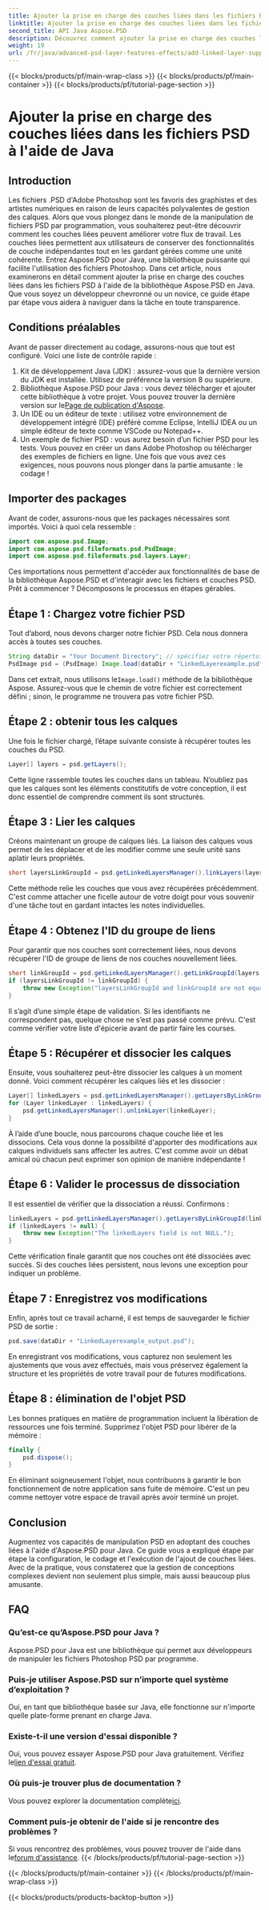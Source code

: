 ```yaml
---
title: Ajouter la prise en charge des couches liées dans les fichiers PSD à l'aide de Java
linktitle: Ajouter la prise en charge des couches liées dans les fichiers PSD à l'aide de Java
second_title: API Java Aspose.PSD
description: Découvrez comment ajouter la prise en charge des couches liées dans les fichiers PSD à l'aide d'Aspose.PSD pour Java avec ce didacticiel détaillé étape par étape. Parfait pour les concepteurs et les développeurs.
weight: 19
url: /fr/java/advanced-psd-layer-features-effects/add-linked-layer-support-psd-files/
---
```


{{< blocks/products/pf/main-wrap-class >}}
{{< blocks/products/pf/main-container >}}
{{< blocks/products/pf/tutorial-page-section >}}

# Ajouter la prise en charge des couches liées dans les fichiers PSD à l'aide de Java

## Introduction
Les fichiers .PSD d'Adobe Photoshop sont les favoris des graphistes et des artistes numériques en raison de leurs capacités polyvalentes de gestion des calques. Alors que vous plongez dans le monde de la manipulation de fichiers PSD par programmation, vous souhaiterez peut-être découvrir comment les couches liées peuvent améliorer votre flux de travail. Les couches liées permettent aux utilisateurs de conserver des fonctionnalités de couche indépendantes tout en les gardant gérées comme une unité cohérente. Entrez Aspose.PSD pour Java, une bibliothèque puissante qui facilite l'utilisation des fichiers Photoshop. 
Dans cet article, nous examinerons en détail comment ajouter la prise en charge des couches liées dans les fichiers PSD à l'aide de la bibliothèque Aspose.PSD en Java. Que vous soyez un développeur chevronné ou un novice, ce guide étape par étape vous aidera à naviguer dans la tâche en toute transparence.
## Conditions préalables
Avant de passer directement au codage, assurons-nous que tout est configuré. Voici une liste de contrôle rapide :
1. Kit de développement Java (JDK) : assurez-vous que la dernière version du JDK est installée. Utilisez de préférence la version 8 ou supérieure.
2.  Bibliothèque Aspose.PSD pour Java : vous devez télécharger et ajouter cette bibliothèque à votre projet. Vous pouvez trouver la dernière version sur le[Page de publication d'Aspose](https://releases.aspose.com/psd/java/).
3. Un IDE ou un éditeur de texte : utilisez votre environnement de développement intégré (IDE) préféré comme Eclipse, IntelliJ IDEA ou un simple éditeur de texte comme VSCode ou Notepad++.
4. Un exemple de fichier PSD : vous aurez besoin d’un fichier PSD pour les tests. Vous pouvez en créer un dans Adobe Photoshop ou télécharger des exemples de fichiers en ligne.
Une fois que vous avez ces exigences, nous pouvons nous plonger dans la partie amusante : le codage !
## Importer des packages
Avant de coder, assurons-nous que les packages nécessaires sont importés. Voici à quoi cela ressemble :
```java
import com.aspose.psd.Image;
import com.aspose.psd.fileformats.psd.PsdImage;
import com.aspose.psd.fileformats.psd.layers.Layer;
```
Ces importations nous permettent d'accéder aux fonctionnalités de base de la bibliothèque Aspose.PSD et d'interagir avec les fichiers et couches PSD.
Prêt à commencer ? Décomposons le processus en étapes gérables.
## Étape 1 : Chargez votre fichier PSD
Tout d’abord, nous devons charger notre fichier PSD. Cela nous donnera accès à toutes ses couches.
```java
String dataDir = "Your Document Directory"; // spécifiez votre répertoire de documents
PsdImage psd = (PsdImage) Image.load(dataDir + "LinkedLayerexample.psd");
```
 Dans cet extrait, nous utilisons le`Image.load()` méthode de la bibliothèque Aspose. Assurez-vous que le chemin de votre fichier est correctement défini ; sinon, le programme ne trouvera pas votre fichier PSD. 
## Étape 2 : obtenir tous les calques
Une fois le fichier chargé, l’étape suivante consiste à récupérer toutes les couches du PSD.
```java
Layer[] layers = psd.getLayers();
```
Cette ligne rassemble toutes les couches dans un tableau. N’oubliez pas que les calques sont les éléments constitutifs de votre conception, il est donc essentiel de comprendre comment ils sont structurés.
## Étape 3 : Lier les calques
Créons maintenant un groupe de calques liés. La liaison des calques vous permet de les déplacer et de les modifier comme une seule unité sans aplatir leurs propriétés.
```java
short layersLinkGroupId = psd.getLinkedLayersManager().linkLayers(layers);
```
Cette méthode relie les couches que vous avez récupérées précédemment. C'est comme attacher une ficelle autour de votre doigt pour vous souvenir d'une tâche tout en gardant intactes les notes individuelles.
## Étape 4 : Obtenez l'ID du groupe de liens
Pour garantir que nos couches sont correctement liées, nous devons récupérer l'ID de groupe de liens de nos couches nouvellement liées.
```java
short linkGroupId = psd.getLinkedLayersManager().getLinkGroupId(layers[0]);
if (layersLinkGroupId != linkGroupId) {
    throw new Exception("layersLinkGroupId and linkGroupId are not equal.");
}
```
Il s’agit d’une simple étape de validation. Si les identifiants ne correspondent pas, quelque chose ne s’est pas passé comme prévu. C'est comme vérifier votre liste d'épicerie avant de partir faire les courses.
## Étape 5 : Récupérer et dissocier les calques
Ensuite, vous souhaiterez peut-être dissocier les calques à un moment donné. Voici comment récupérer les calques liés et les dissocier :
```java
Layer[] linkedLayers = psd.getLinkedLayersManager().getLayersByLinkGroupId(linkGroupId);
for (Layer linkedLayer : linkedLayers) {
    psd.getLinkedLayersManager().unlinkLayer(linkedLayer);
}
```
À l’aide d’une boucle, nous parcourons chaque couche liée et les dissocions. Cela vous donne la possibilité d'apporter des modifications aux calques individuels sans affecter les autres. C'est comme avoir un débat amical où chacun peut exprimer son opinion de manière indépendante !
## Étape 6 : Valider le processus de dissociation
Il est essentiel de vérifier que la dissociation a réussi. Confirmons :
```java
linkedLayers = psd.getLinkedLayersManager().getLayersByLinkGroupId(linkGroupId);
if (linkedLayers != null) {
    throw new Exception("The linkedLayers field is not NULL.");
}
```
Cette vérification finale garantit que nos couches ont été dissociées avec succès. Si des couches liées persistent, nous levons une exception pour indiquer un problème.
## Étape 7 : Enregistrez vos modifications
Enfin, après tout ce travail acharné, il est temps de sauvegarder le fichier PSD de sortie :
```java
psd.save(dataDir + "LinkedLayerexample_output.psd");
```
En enregistrant vos modifications, vous capturez non seulement les ajustements que vous avez effectués, mais vous préservez également la structure et les propriétés de votre travail pour de futures modifications.
## Étape 8 : élimination de l'objet PSD
Les bonnes pratiques en matière de programmation incluent la libération de ressources une fois terminé. Supprimez l'objet PSD pour libérer de la mémoire :
```java
finally {
    psd.dispose();
}
```
En éliminant soigneusement l'objet, nous contribuons à garantir le bon fonctionnement de notre application sans fuite de mémoire. C'est un peu comme nettoyer votre espace de travail après avoir terminé un projet.
## Conclusion
Augmentez vos capacités de manipulation PSD en adoptant des couches liées à l'aide d'Aspose.PSD pour Java. Ce guide vous a expliqué étape par étape la configuration, le codage et l'exécution de l'ajout de couches liées. Avec de la pratique, vous constaterez que la gestion de conceptions complexes devient non seulement plus simple, mais aussi beaucoup plus amusante.
## FAQ
### Qu’est-ce qu’Aspose.PSD pour Java ?
Aspose.PSD pour Java est une bibliothèque qui permet aux développeurs de manipuler les fichiers Photoshop PSD par programme.
### Puis-je utiliser Aspose.PSD sur n’importe quel système d’exploitation ?
Oui, en tant que bibliothèque basée sur Java, elle fonctionne sur n'importe quelle plate-forme prenant en charge Java.
### Existe-t-il une version d'essai disponible ?
 Oui, vous pouvez essayer Aspose.PSD pour Java gratuitement. Vérifiez le[lien d'essai gratuit](https://releases.aspose.com/).
### Où puis-je trouver plus de documentation ?
 Vous pouvez explorer la documentation complète[ici](https://reference.aspose.com/psd/java/).
### Comment puis-je obtenir de l'aide si je rencontre des problèmes ?
 Si vous rencontrez des problèmes, vous pouvez trouver de l'aide dans le[forum d'assistance](https://forum.aspose.com/c/psd/34).
{{< /blocks/products/pf/tutorial-page-section >}}

{{< /blocks/products/pf/main-container >}}
{{< /blocks/products/pf/main-wrap-class >}}

{{< blocks/products/products-backtop-button >}}
